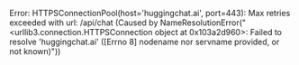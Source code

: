 Error: HTTPSConnectionPool(host='huggingchat.ai', port=443): Max retries exceeded with url: /api/chat (Caused by NameResolutionError("<urllib3.connection.HTTPSConnection object at 0x103a2d960>: Failed to resolve 'huggingchat.ai' ([Errno 8] nodename nor servname provided, or not known)"))